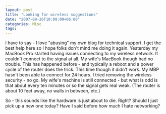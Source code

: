 ```yaml
---
layout: post
title: "Looking for wireless suggestions"
date: "2007-09-26T10:09:00+06:00"
categories: Misc 
tags: 
---
```


I have to say - I love "abusing" my own blog for technical support. I get the best help here so I hope folks don't mind me doing it again. Yesterday my MacBook Pro started having issues connecting to my wireless network. It couldn't connect to the signal at all. My wife's MacBook though had no trouble. This has happened before - and typically a reboot and a power cycle of the router does the trick. This time though it didn't work. My MBP hasn't been able to connect for 24 hours. I tried removing the wireless security - no go. My wife's machine is still connected - but what is odd is that about every ten minutes or so the signal gets real weak. (The router is about 10 feet away, no walls in between, etc.)

So - this sounds like the hardware is just about to die. Right? Should I just pick up a new one today? Have I said before how much I hate networking?